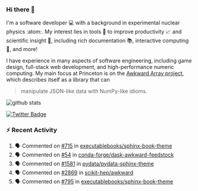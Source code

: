 ### Hi there 👋 

I'm a software developer 💻 with a background in experimental nuclear physics :atom:. My interest lies in tools :wrench: to improve productivity :chart_with_upwards_trend: and scientific insight :telescope:, including rich documentation 📚, interactive computing 🧮, and more! 

I have experience in many aspects of software engineering, including game design, full-stack web development, and high-performance numeric computing. My main focus at Princeton is on the [Awkward Array project](awkward-array.org/), which describes itself as a library that can 
> manipulate JSON-like data with NumPy-like idioms.

![github stats](https://github-readme-stats.vercel.app/api?username=agoose77&show_icons=true&hide_rank=true&hide_title=true&bg_color=30,e76445,904e95&text_color=efe3ec&icon_color=efe3ec)
<!--
**agoose77/agoose77** is a ✨ _special_ ✨ repository because its `README.md` (this file) appears on your GitHub profile.

Here are some ideas to get you started:

- 🔭 I’m currently working on ...
- 🌱 I’m currently learning ...
- 👯 I’m looking to collaborate on ...
- 🤔 I’m looking for help with ...
- 💬 Ask me about ...
- 📫 How to reach me: ...
- 😄 Pronouns: ...
- ⚡ Fun fact: ...
-->

[![Twitter Badge](https://img.shields.io/twitter/follow/agoose77?style=flat-square&logo=Twitter&logoColor=white&color=cornflowerblue)](https://twitter.com/agoose77)

### :zap: Recent Activity

<!--START_SECTION:activity-->
1. 🗣 Commented on [#715](https://github.com/executablebooks/sphinx-book-theme/issues/715#issuecomment-1856912636) in [executablebooks/sphinx-book-theme](https://github.com/executablebooks/sphinx-book-theme)
2. 🗣 Commented on [#54](https://github.com/conda-forge/dask-awkward-feedstock/pull/54#issuecomment-1856909879) in [conda-forge/dask-awkward-feedstock](https://github.com/conda-forge/dask-awkward-feedstock)
3. 🗣 Commented on [#1581](https://github.com/pydata/pydata-sphinx-theme/issues/1581#issuecomment-1856907745) in [pydata/pydata-sphinx-theme](https://github.com/pydata/pydata-sphinx-theme)
4. 🗣 Commented on [#2869](https://github.com/scikit-hep/awkward/pull/2869#issuecomment-1856407176) in [scikit-hep/awkward](https://github.com/scikit-hep/awkward)
5. 🗣 Commented on [#795](https://github.com/executablebooks/sphinx-book-theme/issues/795#issuecomment-1856397144) in [executablebooks/sphinx-book-theme](https://github.com/executablebooks/sphinx-book-theme)
<!--END_SECTION:activity-->
